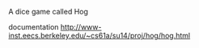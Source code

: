A dice game called Hog 

documentation http://www-inst.eecs.berkeley.edu/~cs61a/su14/proj/hog/hog.html
